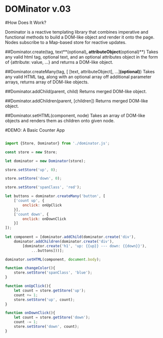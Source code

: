 # DOMinator v.03

#How Does It Work?

Dominator is a reactive templating library that combines imperative and functional methods to build a DOM-like object and render it onto the page. Nodes subscribe to a Map-based store for reactive updates.

##Dominator.create(tag, text**(optional)**, attributeObject**(optional)**)
Takes any valid html tag, optional text, and an optional attributes object in the form of {attribute: value, ...} and returns a DOM-like object.

##Dominator.createMany(tag, [ [text, attributeObject], ...]**(optional)**)
Takes any valid HTML tag, along with an optional array off additional parameter arrays, returns array of DOM-like objects.

##Dominator.addChild(parent, child)
Returns merged DOM-like object.

##Dominator.addChildren(parent, [children])
Returns merged DOM-like object.

##Dominator.setHTML(component, node)
Takes an array of DOM-like objects and renders them as children onto given node.

#DEMO: A Basic Counter App

```javascript

import {Store, Dominator} from './dominator.js';

const store = new Store;

let dominator = new Dominator(store);

store.setStore('up', 0);

store.setStore('down', 0);

store.setStore('spanClass', 'red');

let buttons = dominator.createMany('button', [
    ['count up', {
        onclick: onUpClick
    }],
    ['count down', {
        onclick: onDownClick
    }]
]);
        
let component = [dominator.addChild(dominator.create('div'), 
    dominator.addChildren(dominator.create('div'),
        [dominator.create('h1', 'up: {{up}} --- down: {{down}}'), 
            ...buttons]))];

dominator.setHTML(component, document.body);

function changeColor(){
    store.setStore('spanClass', 'blue');
}

function onUpClick(){
    let count = store.getStore('up');
    count += 1;
    store.setStore('up', count);
}

function onDownClick(){
    let count = store.getStore('down');
    count -= 1;
    store.setStore('down', count);
}

```
